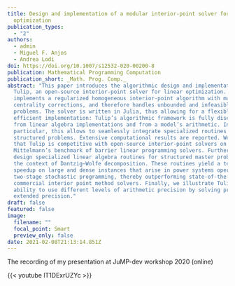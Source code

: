 ```yaml
---
title: Design and implementation of a modular interior-point solver for linear
  optimization
publication_types:
  - "2"
authors:
  - admin
  - Miguel F. Anjos
  - Andrea Lodi
doi: https://doi.org/10.1007/s12532-020-00200-8
publication: Mathematical Programming Computation
publication_short: _Math. Prog. Comp._
abstract: "This paper introduces the algorithmic design and implementation of
  Tulip, an open-source interior-point solver for linear optimization. It
  implements a regularized homogeneous interior-point algorithm with multiple
  centrality corrections, and therefore handles unbounded and infeasible
  problems. The solver is written in Julia, thus allowing for a flexible and
  efficient implementation: Tulip’s algorithmic framework is fully disentangled
  from linear algebra implementations and from a model’s arithmetic. In
  particular, this allows to seamlessly integrate specialized routines for
  structured problems. Extensive computational results are reported. We find
  that Tulip is competitive with open-source interior-point solvers on the H.
  Mittelmann’s benchmark of barrier linear programming solvers. Furthermore, we
  design specialized linear algebra routines for structured master problems in
  the context of Dantzig–Wolfe decomposition. These routines yield a tenfold
  speedup on large and dense instances that arise in power systems operation and
  two-stage stochastic programming, thereby outperforming state-of-the-art
  commercial interior point method solvers. Finally, we illustrate Tulip’s
  ability to use different levels of arithmetic precision by solving problems in
  extended precision."
draft: false
featured: false
image:
  filename: ""
  focal_point: Smart
  preview_only: false
date: 2021-02-08T21:13:14.851Z
---
```


The recording of my presentation at JuMP-dev workshop 2020 (online)

{{< youtube lT1DExrUZYc >}}
